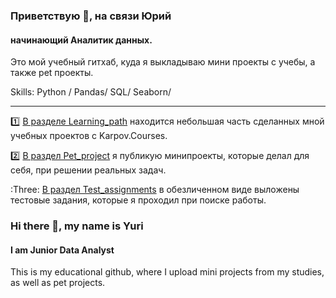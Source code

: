 ### Приветствую 👋, на связи Юрий
#### начинающий Аналитик данных. 
Это мой учебный гитхаб, куда я выкладываю мини проекты с учебы, а также pet проекты. 

Skills: Python / Pandas/ SQL/ Seaborn/

 -----------------------------------------------------------                                                   
:one: [В разделе Learning_path](https://github.com/Yureec/Projects/tree/main/1.%20Learning_path) находится небольшая часть сделанных мной учебных проектов с Karpov.Courses.    

:two: [В раздел Pet_project](https://github.com/Yureec/Projects/tree/main/2.%20Pet_projects) я публикую минипроекты, которые делал для себя, при решении реальных задач. 

:Three: [В раздел Test_assignments](https://github.com/Yureec/Projects/tree/main/3.%20Test_assignments) в обезличенном виде выложены тестовые задания, которые я проходил при поиске работы. 


### Hi there 👋, my name is Yuri
#### I am Junior Data Analyst
This is my educational github, where I upload mini projects from my studies, as well as pet projects.